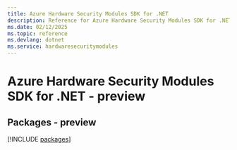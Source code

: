```yaml
---
title: Azure Hardware Security Modules SDK for .NET
description: Reference for Azure Hardware Security Modules SDK for .NET
ms.date: 02/12/2025
ms.topic: reference
ms.devlang: dotnet
ms.service: hardwaresecuritymodules
---
```

# Azure Hardware Security Modules SDK for .NET - preview
## Packages - preview
[!INCLUDE [packages](hardware-security-modules-index.md)]